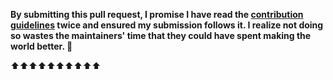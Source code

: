 **By submitting this pull request, I promise I have read the [contribution guidelines](https://github.com/sindresorhus/awesome-nodejs/blob/main/contributing.md) twice and ensured my submission follows it. I realize not doing so wastes the maintainers' time that they could have spent making the world better. 🖖**

⬆⬆⬆⬆⬆⬆⬆⬆⬆⬆

